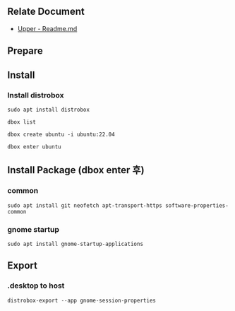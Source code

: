 ## Relate Document
- [Upper - Readme.md](readme.md)

## Prepare

## Install 

### Install distrobox
```
sudo apt install distrobox

dbox list

dbox create ubuntu -i ubuntu:22.04

dbox enter ubuntu
```

## Install Package (dbox enter 후)

### common 
```
sudo apt install git neofetch apt-transport-https software-properties-common
```

### gnome startup
```
sudo apt install gnome-startup-applications
```

## Export
### .desktop to host 
```
distrobox-export --app gnome-session-properties
```